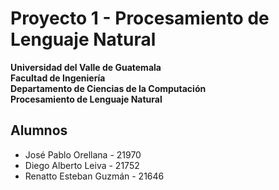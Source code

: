# Proyecto 1 - Procesamiento de Lenguaje Natural

**Universidad del Valle de Guatemala**  
**Facultad de Ingeniería**  
**Departamento de Ciencias de la Computación**  
**Procesamiento de Lenguaje Natural** 

## Alumnos
- José Pablo Orellana       - 21970
- Diego Alberto Leiva       - 21752
- Renatto Esteban Guzmán	- 21646 